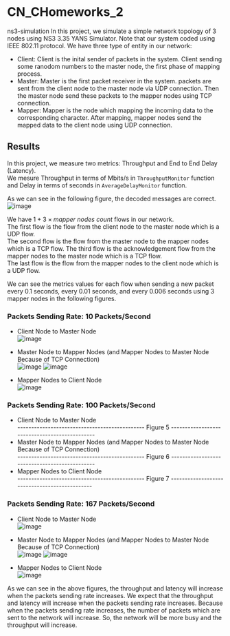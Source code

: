 # CN_CHomeworks_2

ns3-simulation
In this project, we simulate a simple network topology of 3 nodes using NS3 3.35 YANS Simulator. Note that our system coded using IEEE 802.11 protocol.
We have three type of entity in our network:   
- Client: Client is the inital sender of packets in the system. Client sending some ranodom numbers to the master node, the first phase of mapping process.    
-  Master: Master is the first packet receiver in the system. packets are sent from the client node to the master node via UDP connection. Then the master node send these packets to the mapper nodes using TCP connection.    
- Mapper: Mapper is the node which mapping the incoming data to the corresponding character. After mapping, mapper nodes send the mapped data to the client node using UDP connection.

## Results

In this project, we measure two metrics: Throughput and End to End Delay (Latency).  
We mesure Throughput in terms of Mbits/s in ```ThroughputMonitor``` function and Delay in terms of seconds in ```AverageDelayMonitor``` function.

As we can see in the following figure, the decoded messages are correct.  
![image](https://user-images.githubusercontent.com/83643850/233453693-7f9fb111-66fa-4d13-b6af-7b32a78d4a22.png)  


We have $1 + 3 \times mapper\ nodes\ count$ flows in our network.  
The first flow is the flow from the client node to the master node which is a UDP flow.  
The second flow is the flow from the master node to the mapper nodes which is a TCP flow. The third flow is the acknowledgement flow from the mapper nodes to the master node which is a TCP flow.  
The last flow is the flow from the mapper nodes to the client node which is a UDP flow.  

We can see the metrics values for each flow when sending a new packet every 0.1 seconds, every 0.01 seconds, and every 0.006 seconds using 3 mapper nodes in the following figures.

### Packets Sending Rate: 10 Packets/Second

* Client Node to Master Node  
![image](https://user-images.githubusercontent.com/83643850/233455235-b55db0a7-3ece-404a-9e47-d7c0bed1c522.png)


* Master Node to Mapper Nodes (and Mapper Nodes to Master Node Because of TCP Connection)  
![image](https://user-images.githubusercontent.com/83643850/233455281-465c0005-190f-49bf-99a4-7f51979a824f.png)
![image](https://user-images.githubusercontent.com/83643850/233454303-66b8a449-7552-40c3-bd21-db22662e756b.png)


* Mapper Nodes to Client Node  
![image](https://user-images.githubusercontent.com/83643850/233455336-8913fddd-0767-4c92-af15-da538a4494cb.png)


### Packets Sending Rate: 100 Packets/Second
* Client Node to Master Node  
---------------------------------------------- Figure 5 ----------------------------------------------
* Master Node to Mapper Nodes (and Mapper Nodes to Master Node Because of TCP Connection)  
---------------------------------------------- Figure 6 ----------------------------------------------
* Mapper Nodes to Client Node  
---------------------------------------------- Figure 7 ----------------------------------------------

### Packets Sending Rate: 167 Packets/Second
* Client Node to Master Node  
![image](https://user-images.githubusercontent.com/83643850/233456234-bb787c50-9256-4d7c-9814-64948403cd34.png)


* Master Node to Mapper Nodes (and Mapper Nodes to Master Node Because of TCP Connection)  
![image](https://user-images.githubusercontent.com/83643850/233456258-e9bb2f67-23a3-44bb-bc19-121b287a4132.png)
![image](https://user-images.githubusercontent.com/83643850/233456284-eccc12b4-a47c-4987-839f-962a794bbb86.png)


* Mapper Nodes to Client Node  
![image](https://user-images.githubusercontent.com/83643850/233456325-58905c20-0191-4fe6-862c-f7c15f79728c.png)



As we can see in the above figures, the throughput and latency will increase when the packets sending rate increases. We expect that the throughput and latency will increase when the packets sending rate increases. Because when the packets sending rate increases, the number of packets which are sent to the network will increase. So, the network will be more busy and the throughput will increase.

